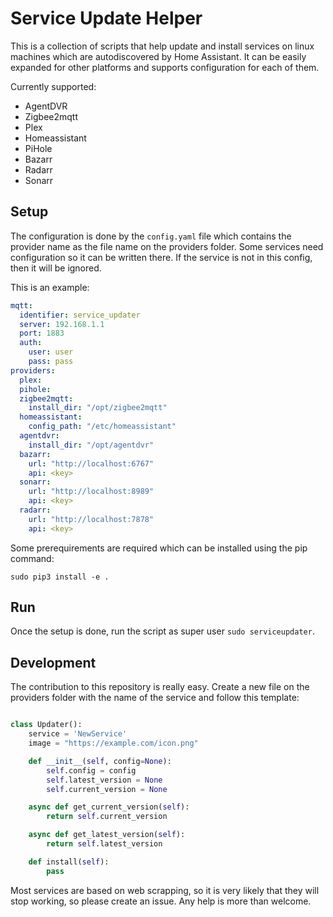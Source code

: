 # Service Update Helper

This is a collection of scripts that help update and install services on linux machines which are autodiscovered by Home Assistant. It can be easily expanded for other platforms and supports configuration for each of them. 

Currently supported:
  - AgentDVR
  - Zigbee2mqtt
  - Plex
  - Homeassistant
  - PiHole
  - Bazarr
  - Radarr
  - Sonarr

## Setup
The configuration is done by the `config.yaml` file which contains the provider name as the file name on the providers folder. Some services need configuration so it can be written there. If the service is not in this config, then it will be ignored.

This is an example:
```yaml
mqtt:
  identifier: service_updater
  server: 192.168.1.1
  port: 1883
  auth:
    user: user
    pass: pass
providers:
  plex:
  pihole:
  zigbee2mqtt:
    install_dir: "/opt/zigbee2mqtt"
  homeassistant:
    config_path: "/etc/homeassistant"
  agentdvr:
    install_dir: "/opt/agentdvr"
  bazarr:
    url: "http://localhost:6767"
    api: <key>
  sonarr:
    url: "http://localhost:8989"
    api: <key>
  radarr:
    url: "http://localhost:7878"
    api: <key>
```

Some prerequirements are required which can be installed using the pip command:
```shell
sudo pip3 install -e .
```

## Run
Once the setup is done, run the script as super user `sudo serviceupdater`.


## Development
The contribution to this repository is really easy. Create a new file on the providers folder with the name of the service and follow this template:

```python

class Updater():
    service = 'NewService'
    image = "https://example.com/icon.png"

    def __init__(self, config=None):
        self.config = config
        self.latest_version = None
        self.current_version = None

    async def get_current_version(self):
        return self.current_version

    async def get_latest_version(self):
        return self.latest_version

    def install(self):
        pass
```

Most services are based on web scrapping, so it is very likely that they will stop working, so please create an issue. Any help is more than welcome.
